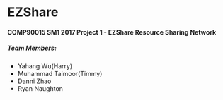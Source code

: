 # EZShare
#### COMP90015 SM1 2017 Project 1 - EZShare Resource Sharing Network

##### Team Members:

* Yahang Wu(Harry)  
* Muhammad Taimoor(Timmy)
* Danni Zhao
* Ryan Naughton

